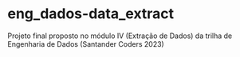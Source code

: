 # eng_dados-data_extract
Projeto final proposto no módulo IV (Extração de Dados) da trilha de Engenharia de Dados (Santander Coders 2023)
